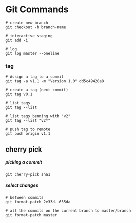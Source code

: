 
# Git Commands

```
# create new branch
git checkout -b branch-name

# interactive staging
git add -i

# log
git log master --oneline
```

### tag

```
# Assign a tag to a commit
git tag -a v1.1 -m "Version 1.0" dd5c49420a8

# create a tag (next commit)
git tag v0.1

# list tags
git tag --list

# list tags benning with "v2"
git tag --list "v2*"

# push tag to remote
git push origin v1.1
```
## cherry pick

##### picking a commit
```
git cherry-pick sha1
```

##### select changes
```
# between commits
git format-patch 2e33d..655da

# all the commits on the current branch to master/branch 
git format-patch master
```

